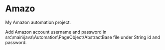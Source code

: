 # Amazo
My Amazon automation project.

Add Amazon account username and password in src\main\java\Automation\PageObject\AbstractBase file under String id and password.
